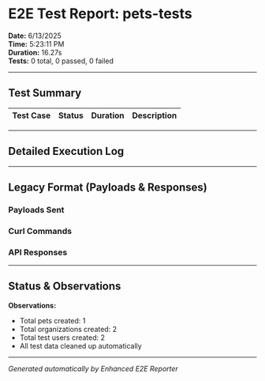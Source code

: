 # E2E Test Report: pets-tests

**Date:** 6/13/2025  
**Time:** 5:23:11 PM  
**Duration:** 16.27s  
**Tests:** 0 total, 0 passed, 0 failed  

---

## Test Summary

| Test Case | Status | Duration | Description |
|-----------|--------|----------|-------------|


---

## Detailed Execution Log



---

## Legacy Format (Payloads & Responses)

### Payloads Sent


### Curl Commands


### API Responses


---

## Status & Observations



**Observations:**
- Total pets created: 1
- Total organizations created: 2
- Total test users created: 2
- All test data cleaned up automatically

---
*Generated automatically by Enhanced E2E Reporter*
